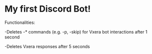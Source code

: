 # My first Discord Bot!

Functionalities:

-Deletes -* commands (e.g. -p, -skip) for Vxera bot interactions after 1 second

-Deletes Vxera responses after 5 seconds
